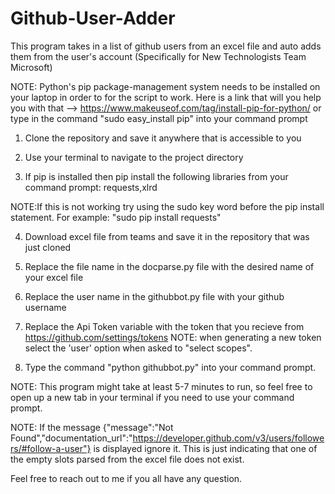 # Github-User-Adder
This program takes in a list of github users from an excel file and auto adds them from the user's account (Specifically for
New Technologists Team Microsoft)

NOTE: Python's pip package-management system needs to be installed on your laptop in order to for the script to work.
Here is a link that will you help you with that --> https://www.makeuseof.com/tag/install-pip-for-python/
or type in the command "sudo easy_install pip" into your command prompt

1. Clone the repository and save it anywhere that is accessible to you

2. Use your terminal to navigate to the project directory

3. If pip is installed then pip install the following libraries from your command prompt: requests,xlrd

NOTE:If this is not working try using the sudo key word before the pip install statement. For example: "sudo pip install requests"

4. Download excel file from teams and save it in the repository that was just cloned

5. Replace the file name in the docparse.py file with the desired name of your excel file

6. Replace the user name in the githubbot.py file with your github username

7. Replace the Api Token variable with the token that you recieve from https://github.com/settings/tokens 
NOTE: when generating a new token select the 'user' option when asked to "select scopes".

8. Type the command "python githubbot.py" into your command prompt.

NOTE: This program might take at least 5-7 minutes to run, so feel free to open up a new tab in your terminal if you need to 
use your command prompt.

NOTE: If the message {"message":"Not Found","documentation_url":"https://developer.github.com/v3/users/followers/#follow-a-user"}
is displayed ignore it. This is just indicating that one of the empty slots parsed from the excel file does not exist.

Feel free to reach out to me if you all have any question.

